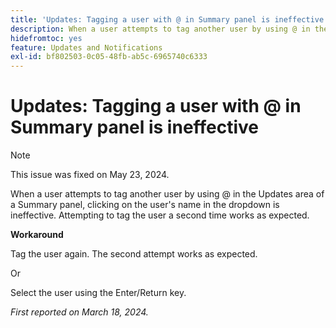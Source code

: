 ```yaml
---
title: 'Updates: Tagging a user with @ in Summary panel is ineffective'
description: When a user attempts to tag another user by using @ in the Updates area of a Summary panel, clicking on the user's name in the dropdown is ineffective. Attempting to tag the user a second time works as expected.
hidefromtoc: yes
feature: Updates and Notifications
exl-id: bf802503-0c05-48fb-ab5c-6965740c6333
---
```

# Updates: Tagging a user with @ in Summary panel is ineffective

>[!NOTE]
>
>This issue was fixed on May 23, 2024.

When a user attempts to tag another user by using @ in the Updates area of a Summary panel, clicking on the user's name in the dropdown is ineffective. Attempting to tag the user a second time works as expected.

**Workaround**

Tag the user again. The second attempt works as expected.

Or

Select the user using the Enter/Return key.

_First reported on March 18, 2024._
